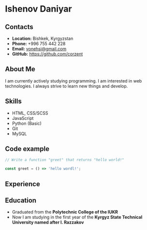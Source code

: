 # Ishenov Daniyar

## Contacts

-   **Location:** Bishkek, Kyrgyzstan
-   **Phone:** +996 755 442 228
-   **Email:** vonehsi@gmail.com
-   **GitHub:** https://github.com/corzent

## About Me

I am currently actively studying programming. I am interested in web technologies. I always strive to learn new things and develop.

## Skills

-   HTML, CSS/SCSS
-   JavaScript
-   Python (Basic)
-   Git
-   MySQL

## Code example

```javascript
// Write a function "greet" that returns "hello world!"

const greet = () => 'hello wordl!';
```

## Experience

## Education

-   Graduated from the **Polytechnic College of the IUKR**
-   Now I am studying in the first year of the **Kyrgyz State Technical University named after I. Razzakov**
